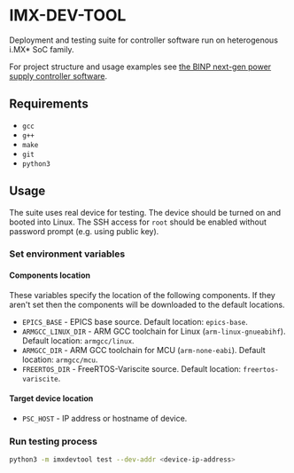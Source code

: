 # IMX-DEV-TOOL

Deployment and testing suite for controller software run on heterogenous i.MX* SoC family.

For project structure and usage examples see [the BINP next-gen power supply controller software](https://github.com/binp-automation/psc).

## Requirements

+ `gcc`
+ `g++`
+ `make`
+ `git`
+ `python3`

## Usage

The suite uses real device for testing. The device should be turned on and booted into Linux. The SSH access for `root` should be enabled without password prompt (e.g. using public key).

### Set environment variables

#### Components location

These variables specify the location of the following components. If they aren't set then the components will be downloaded to the default locations.

+ `EPICS_BASE` - EPICS base source. Default location: `epics-base`.
+ `ARMGCC_LINUX_DIR` - ARM GCC toolchain for Linux (`arm-linux-gnueabihf`). Default location: `armgcc/linux`.
+ `ARMGCC_DIR` - ARM GCC toolchain for MCU (`arm-none-eabi`). Default location: `armgcc/mcu`.
+ `FREERTOS_DIR` - FreeRTOS-Variscite source. Default location: `freertos-variscite`.

#### Target device location

+ `PSC_HOST` - IP address or hostname of device.

### Run testing process

```bash
python3 -m imxdevtool test --dev-addr <device-ip-address>
```
